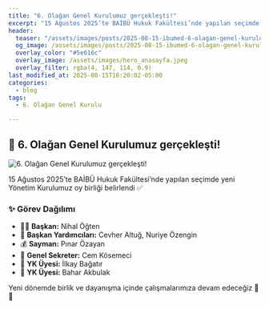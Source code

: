 ```yaml
---
title: "6. Olağan Genel Kurulumuz gerçekleşti!"
excerpt: "15 Ağustos 2025’te BAİBÜ Hukuk Fakültesi’nde yapılan seçimde yeni Yönetim Kurulumuz oy birliği belirlendi"
header:
  teaser: "/assets/images/posts/2025-08-15-ibumed-6-olagan-genel-kurulu-gerceklesti/1.jpeg"
  og_image: /assets/images/posts/2025-08-15-ibumed-6-olagan-genel-kurulu-gerceklesti/1.jpeg
  overlay_color: "#5e616c"
  overlay_image: /assets/images/hero_anasayfa.jpeg
  overlay_filter: rgba(4, 147, 114, 0.9)
last_modified_at: 2025-08-15T16:20:02-05:00
categories:
  - blog
tags:
  - 6. Olağan Genel Kurulu

---
```


## 📢 6. Olağan Genel Kurulumuz gerçekleşti!

<img src="{{ site.url }}{{ site.baseurl }}/assets/images/posts/2025-08-15-ibumed-6-olagan-genel-kurulu-gerceklesti/1.jpeg" alt="6. Olağan Genel Kurulumuz gerçekleşti!">
<br>

15 Ağustos 2025’te BAİBÜ Hukuk Fakültesi’nde yapılan seçimde yeni Yönetim Kurulumuz oy birliği belirlendi ✅

### ✨ Görev Dağılımı
* 👩‍💼 **Başkan:** Nihal Öğten
* 🤝 **Başkan Yardımcıları:** Cevher Altuğ, Nuriye Özengin
* 💰 **Sayman:** Pınar Özayan
* 📝 **Genel Sekreter:** Cem Kösemeci
* 👥 **YK Üyesi:** İlkay Bağatır
* 👥 **YK Üyesi:** Bahar Akbulak

Yeni dönemde birlik ve dayanışma içinde çalışmalarımıza devam edeceğiz 💙🌿
